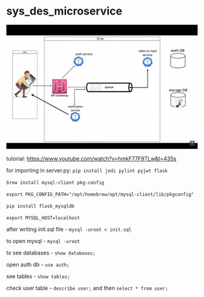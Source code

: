 # sys_des_microservice

![alt text](https://github.com/Kaustuv1234/sys_des_microservice/blob/main/diagram.png?raw=true)

tutorial: https://www.youtube.com/watch?v=hmkF77F9TLw&t=435s

for importing in server.py: ```pip install jedi pylint pyjwt flask ```

```brew install mysql-client pkg-config```

```export PKG_CONFIG_PATH="/opt/homebrew/opt/mysql-client/lib/pkgconfig"```

```pip install flask_mysqldb```

```export MYSQL_HOST=localhost```

after writing init.sql file - ```mysql -uroot < init.sql```

to open mysql - ```mysql -uroot```

to see databases - ```show databases;```

open auth db - ```use auth;```

see tables - ```show tables;```

check user table - ```describe user;``` and then ```select * from user;```
